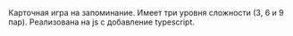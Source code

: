 Карточная игра на запоминание. Имеет три уровня сложности (3, 6 и 9 пар). Реализована на js с добавление typescript.
